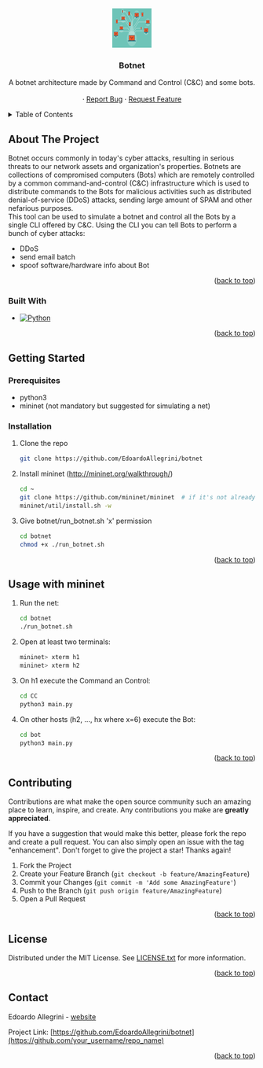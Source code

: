 
<a id="readme-top"></a>

<!-- PROJECT LOGO -->
<br />
<div align="center">
  <a href="https://github.com/EdoardoAllegrini/botnet">
    <img src="images/logo_botnet.png" alt="Logo" width="80" height="80">
  </a>

  <h3 align="center">Botnet</h3>

  <p align="center">
    A botnet architecture made by Command and Control (C&C) and some bots.
    <br />
    <br />
    ·
    <a href="https://github.com/EdoardoAllegrini/botnet/issues">Report Bug</a>
    ·
    <a href="https://github.com/EdoardoAllegrini/botnet/issues">Request Feature</a>
  </p>
</div>



<!-- TABLE OF CONTENTS -->
<details>
  <summary>Table of Contents</summary>
  <ol>
    <li>
      <a href="#about-the-project">About The Project</a>
      <ul>
        <li><a href="#built-with">Built With</a></li>
      </ul>
    </li>
    <li>
      <a href="#getting-started">Getting Started</a>
      <ul>
        <li><a href="#prerequisites">Prerequisites</a></li>
        <li><a href="#installation">Installation</a></li>
      </ul>
    </li>
    <li><a href="#usage">Usage</a></li>
    <li><a href="#contributing">Contributing</a></li>
    <li><a href="#license">License</a></li>
    <li><a href="#contact">Contact</a></li>
  </ol>
</details>



<!-- ABOUT THE PROJECT -->
## About The Project

Botnet occurs commonly in today's cyber attacks, resulting in serious threats to our network assets and organization's properties.
Botnets are collections of compromised computers (Bots) which are remotely controlled by a common command-and-control (C&C) infrastructure which is used to distribute commands to the Bots for malicious activities such as distributed denial-of-service (DDoS) attacks, sending large amount of SPAM and other nefarious purposes.
<br>
This tool can be used to simulate a botnet and control all the Bots by a single CLI offered by C&C. Using the CLI you can tell Bots to perform a bunch of cyber attacks:
- DDoS
- send email batch
- spoof software/hardware info about Bot


<p align="right">(<a href="#readme-top">back to top</a>)</p>



### Built With

* [![Python][Python.org]][Python-url]

<p align="right">(<a href="#readme-top">back to top</a>)</p>



<!-- GETTING STARTED -->
## Getting Started

### Prerequisites

* python3
* mininet (not mandatory but suggested for simulating a net)


### Installation


1. Clone the repo
   ```sh
   git clone https://github.com/EdoardoAllegrini/botnet
   ```
2. Install mininet (http://mininet.org/walkthrough/)
   ```sh
   cd ~
   git clone https://github.com/mininet/mininet  # if it's not already there
   mininet/util/install.sh -w
   ```
3. Give botnet/run_botnet.sh 'x' permission
   ```sh
   cd botnet
   chmod +x ./run_botnet.sh
   ```

<p align="right">(<a href="#readme-top">back to top</a>)</p>



<!-- USAGE EXAMPLES -->
## Usage with mininet

1. Run the net:
   ```sh
   cd botnet
   ./run_botnet.sh
   ```
2. Open at least two terminals:
   ```sh
   mininet> xterm h1
   mininet> xterm h2
   ```
3. On h1 execute the Command an Control:
   ```sh
   cd CC
   python3 main.py
   ```
3. On other hosts (h2, ..., hx where x=6) execute the Bot:
   ```sh
   cd bot
   python3 main.py
   ```

<p align="right">(<a href="#readme-top">back to top</a>)</p>


<!-- CONTRIBUTING -->
## Contributing

Contributions are what make the open source community such an amazing place to learn, inspire, and create. Any contributions you make are **greatly appreciated**.

If you have a suggestion that would make this better, please fork the repo and create a pull request. You can also simply open an issue with the tag "enhancement".
Don't forget to give the project a star! Thanks again!

1. Fork the Project
2. Create your Feature Branch (`git checkout -b feature/AmazingFeature`)
3. Commit your Changes (`git commit -m 'Add some AmazingFeature'`)
4. Push to the Branch (`git push origin feature/AmazingFeature`)
5. Open a Pull Request

<p align="right">(<a href="#readme-top">back to top</a>)</p>



<!-- LICENSE -->
## License

Distributed under the MIT License. See [LICENSE.txt](LICENSE.txt) for more information.

<p align="right">(<a href="#readme-top">back to top</a>)</p>



<!-- CONTACT -->
## Contact

Edoardo Allegrini - [website](https://EdoardoAllegrini.github.io)

Project Link: [https://github.com/EdoardoAllegrini/botnet](https://github.com/your_username/repo_name)

<p align="right">(<a href="#readme-top">back to top</a>)</p>


<!-- MARKDOWN LINKS & IMAGES -->
<!-- https://www.markdownguide.org/basic-syntax/#reference-style-links -->
[repo-url]: https://github.com/EdoardoAllegrini/botnet
[Python-url]: https://www.python.org
[Python.org]: https://img.shields.io/badge/Python-3776AB?style=for-the-badge&logo=python&logoColor=white
